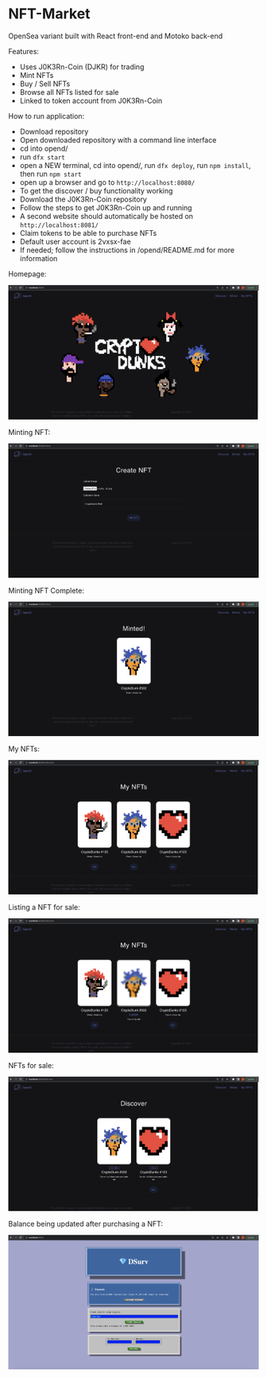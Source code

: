 # NFT-Market
 
OpenSea variant built with React front-end and Motoko back-end

Features:
- Uses J0K3Rn-Coin (DJKR) for trading
- Mint NFTs
- Buy / Sell NFTs
- Browse all NFTs listed for sale
- Linked to token account from J0K3Rn-Coin

How to run application:
- Download repository
- Open downloaded repository with a command line interface
- cd into opend/
- run `dfx start`
- open a NEW terminal, cd into opend/, run `dfx deploy`, run `npm install`, then run `npm start`
- open up a browser and go to `http://localhost:8080/`
- To get the discover / buy functionality working
- Download the J0K3Rn-Coin repository
- Follow the steps to get J0K3Rn-Coin up and running
- A second website should automatically be hosted on `http://localhost:8081/`
- Claim tokens to be able to purchase NFTs
- Default user account is 2vxsx-fae
- If needed; follow the instructions in /opend/README.md for more information

Homepage:

![alt text](https://github.com/J0K3Rn/NFT-Market/blob/main/screenshots/homepage.png?raw=true) 

Minting NFT:

![alt text](https://github.com/J0K3Rn/NFT-Market/blob/main/screenshots/minting_NFT.png?raw=true) 

Minting NFT Complete:

![alt text](https://github.com/J0K3Rn/NFT-Market/blob/main/screenshots/minting_NFT_Complete.png?raw=true) 

My NFTs:

![alt text](https://github.com/J0K3Rn/NFT-Market/blob/main/screenshots/MyNFTs.png?raw=true) 

Listing a NFT for sale:

![alt text](https://github.com/J0K3Rn/NFT-Market/blob/main/screenshots/Listing_MyNFTs.png?raw=true) 

NFTs for sale:

![alt text](https://github.com/J0K3Rn/NFT-Market/blob/main/screenshots/NFTs_For_Sale.png?raw=true) 

Balance being updated after purchasing a NFT:

![alt text](https://github.com/J0K3Rn/NFT-Market/blob/main/screenshots/Purchase_Complete.png?raw=true) 
